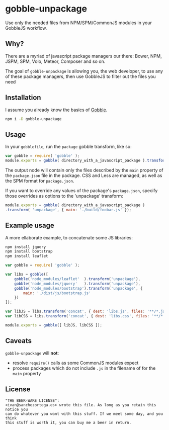 # gobble-unpackage

Use only the needed files from NPM/SPM/CommonJS modules in your GobbleJS workflow.

## Why?

There are a myriad of javascript package managers our there: Bower, NPM, JSPM,
SPM, Volo, Meteor, Composer and so on.

The goal of `gobble-unpackage` is allowing you, the web developer, to use any
of these package managers, then use GobbleJS to filter out the files you need


## Installation

I assume you already know the basics of [Gobble](https://github.com/gobblejs/gobble).

```bash
npm i -D gobble-unpackage
```

## Usage

In your `gobblefile`, run the `package` gobble transform, like so:

```javascript
var gobble = require( 'gobble' );
module.exports = gobble( directory_with_a_javascript_package ).transform( 'unpackage' );
```

The output node will contain only the files described by the `main` property of
the `package.json` file in the package. CSS and Less are managed, as well as
the SPM format for `package.json`.

If you want to override any values of the package's `package.json`, specify those
overrides as options to the 'unpackage' transform:

```js
module.exports = gobble( directory_with_a_javascript_package )
.transform( 'unpackage', { main: './build/foobar.js' });

```

## Example usage

A more ellaborate example, to concatenate some JS libraries:

```bash
npm install jquery
npm install bootstrap
npm install leaflet
```

```javascript
var gobble = require( 'gobble' );

var libs = gobble([
	gobble('node_modules/leaflet'  ).transform('unpackage'),
	gobble('node_modules/jquery'   ).transform('unpackage'),
	gobble('node_modules/bootstrap').transform('unpackage', {
		main: './dist/js/bootstrap.js'
	})
]);

var libJS = libs.transform('concat', { dest: 'libs.js', files: '**/*.js' });
var libCSS = libs.transform('concat', { dest: 'libs.css', files: '**/*.css' });

module.exports = gobble([ libJS, libCSS ]);
```


## Caveats

`gobble-unpackage` will **not**:

* resolve `require()` calls as some CommonJS modules expect
* process packages which do not include `.js` in the filename of for the `main` property


## License

```
"THE BEER-WARE LICENSE":
<ivan@sanchezortega.es> wrote this file. As long as you retain this notice you
can do whatever you want with this stuff. If we meet some day, and you think
this stuff is worth it, you can buy me a beer in return.
```
